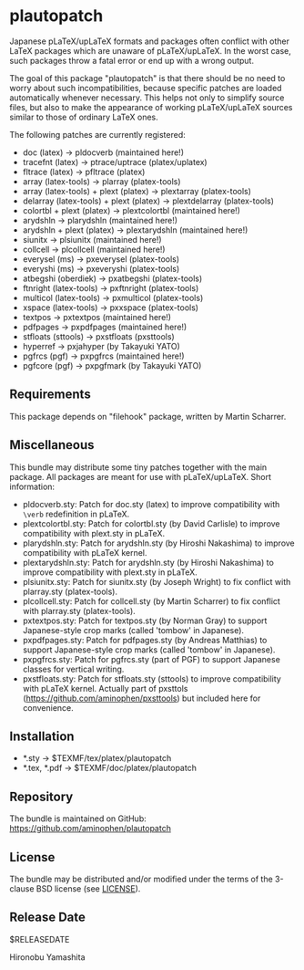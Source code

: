 # plautopatch

Japanese pLaTeX/upLaTeX formats and packages often conflict
with other LaTeX packages which are unaware of pLaTeX/upLaTeX.
In the worst case, such packages throw a fatal error or
end up with a wrong output.

The goal of this package "plautopatch" is that
there should be no need to worry about such incompatibilities,
because specific patches are loaded automatically
whenever necessary.
This helps not only to simplify source files, but also
to make the appearance of working pLaTeX/upLaTeX sources
similar to those of ordinary LaTeX ones.

The following patches are currently registered:

- doc (latex) -> pldocverb (maintained here!)
- tracefnt (latex) -> ptrace/uptrace (platex/uplatex)
- fltrace (latex) -> pfltrace (platex)
- array (latex-tools) -> plarray (platex-tools)
- array (latex-tools) + plext (platex) -> plextarray (platex-tools)
- delarray (latex-tools) + plext (platex) -> plextdelarray (platex-tools)
- colortbl + plext (platex) -> plextcolortbl (maintained here!)
- arydshln -> plarydshln (maintained here!)
- arydshln + plext (platex) -> plextarydshln (maintained here!)
- siunitx -> plsiunitx (maintained here!)
- collcell -> plcollcell (maintained here!)
- everysel (ms) -> pxeverysel (platex-tools)
- everyshi (ms) -> pxeveryshi (platex-tools)
- atbegshi (oberdiek) -> pxatbegshi (platex-tools)
- ftnright (latex-tools) -> pxftnright (platex-tools)
- multicol (latex-tools) -> pxmulticol (platex-tools)
- xspace (latex-tools) -> pxxspace (platex-tools)
- textpos -> pxtextpos (maintained here!)
- pdfpages -> pxpdfpages (maintained here!)
- stfloats (sttools) -> pxstfloats (pxsttools)
- hyperref -> pxjahyper (by Takayuki YATO)
- pgfrcs (pgf) -> pxpgfrcs (maintained here!)
- pgfcore (pgf) -> pxpgfmark (by Takayuki YATO)

## Requirements

This package depends on "filehook" package,
written by Martin Scharrer.

## Miscellaneous

This bundle may distribute some tiny patches
together with the main package.
All packages are meant for use with pLaTeX/upLaTeX.
Short information:

- pldocverb.sty:
    Patch for doc.sty (latex) to improve
    compatibility with `\verb` redefinition in pLaTeX.
- plextcolortbl.sty:
    Patch for colortbl.sty (by David Carlisle) to improve
    compatibility with plext.sty in pLaTeX.
- plarydshln.sty:
    Patch for arydshln.sty (by Hiroshi Nakashima) to improve
    compatibility with pLaTeX kernel.
- plextarydshln.sty:
    Patch for arydshln.sty (by Hiroshi Nakashima) to improve
    compatibility with plext.sty in pLaTeX.
- plsiunitx.sty:
    Patch for siunitx.sty (by Joseph Wright) to fix
    conflict with plarray.sty (platex-tools).
- plcollcell.sty:
    Patch for collcell.sty (by Martin Scharrer) to fix
    conflict with plarray.sty (platex-tools).
- pxtextpos.sty:
    Patch for textpos.sty (by Norman Gray) to support
    Japanese-style crop marks (called 'tombow' in Japanese).
- pxpdfpages.sty:
    Patch for pdfpages.sty (by Andreas Matthias) to support
    Japanese-style crop marks (called 'tombow' in Japanese).
- pxpgfrcs.sty:
    Patch for pgfrcs.sty (part of PGF) to support
    Japanese classes for vertical writing.
- pxstfloats.sty:
    Patch for stfloats.sty (sttools) to improve
    compatibility with pLaTeX kernel.
    Actually part of pxsttols (https://github.com/aminophen/pxsttools)
    but included here for convenience.

## Installation

- *.sty -> $TEXMF/tex/platex/plautopatch
- *.tex, *.pdf -> $TEXMF/doc/platex/plautopatch

## Repository

The bundle is maintained on GitHub:
  https://github.com/aminophen/plautopatch

## License

The bundle may be distributed and/or modified under the terms of
the 3-clause BSD license (see [LICENSE](./LICENSE)).

## Release Date

$RELEASEDATE

Hironobu Yamashita
